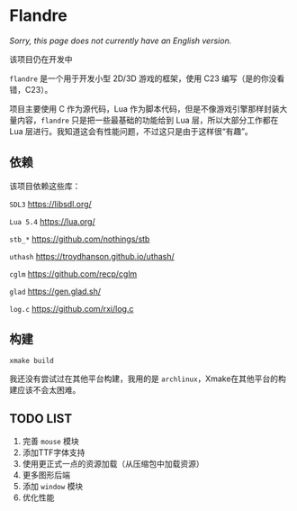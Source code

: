 # Flandre

_Sorry, this page does not currently have an English version._

该项目仍在开发中

`flandre` 是一个用于开发小型 2D/3D 游戏的框架，使用 C23 编写（是的你没看错，C23）。

项目主要使用 C 作为源代码，Lua 作为脚本代码，但是不像游戏引擎那样封装大量内容，`flandre` 只是把一些最基础的功能给到 Lua 层，所以大部分工作都在 Lua 层进行。我知道这会有性能问题，不过这只是由于这样很“有趣”。

## 依赖

该项目依赖这些库：

`SDL3` https://libsdl.org/

`Lua 5.4` https://lua.org/

`stb_*` https://github.com/nothings/stb

`uthash` https://troydhanson.github.io/uthash/

`cglm` https://github.com/recp/cglm

`glad` https://gen.glad.sh/

`log.c` https://github.com/rxi/log.c

## 构建

```shell
xmake build
```

我还没有尝试过在其他平台构建，我用的是 `archlinux`，Xmake在其他平台的构建应该不会太困难。

## TODO LIST

1. 完善 `mouse` 模块
2. 添加TTF字体支持
3. 使用更正式一点的资源加载（从压缩包中加载资源）
4. 更多图形后端
5. 添加 `window` 模块
6. 优化性能
